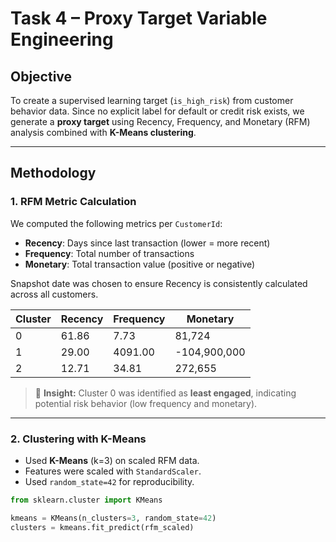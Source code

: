# Task 4 – Proxy Target Variable Engineering

## Objective

To create a supervised learning target (`is_high_risk`) from customer behavior data. Since no explicit label for default or credit risk exists, we generate a **proxy target** using Recency, Frequency, and Monetary (RFM) analysis combined with **K-Means clustering**.

---

## Methodology

### 1. RFM Metric Calculation

We computed the following metrics per `CustomerId`:

- **Recency**: Days since last transaction (lower = more recent)
- **Frequency**: Total number of transactions
- **Monetary**: Total transaction value (positive or negative)

Snapshot date was chosen to ensure Recency is consistently calculated across all customers.

| Cluster | Recency | Frequency | Monetary        |
|---------|---------|-----------|-----------------|
| 0       | 61.86   | 7.73      | 81,724          |
| 1       | 29.00   | 4091.00   | -104,900,000    |
| 2       | 12.71   | 34.81     | 272,655         |

> 📌 **Insight:** Cluster 0 was identified as **least engaged**, indicating potential risk behavior (low frequency and monetary).

---

### 2. Clustering with K-Means

- Used **K-Means** (k=3) on scaled RFM data.
- Features were scaled with `StandardScaler`.
- Used `random_state=42` for reproducibility.

```python
from sklearn.cluster import KMeans

kmeans = KMeans(n_clusters=3, random_state=42)
clusters = kmeans.fit_predict(rfm_scaled)
